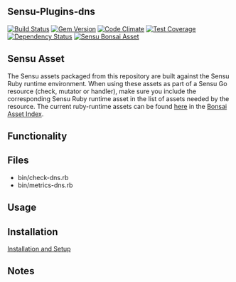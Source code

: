 ## Sensu-Plugins-dns

[![Build Status](https://travis-ci.org/sensu-plugins/sensu-plugins-dns.svg?branch=master)](https://travis-ci.org/sensu-plugins/sensu-plugins-dns)
[![Gem Version](https://badge.fury.io/rb/sensu-plugins-dns.svg)](http://badge.fury.io/rb/sensu-plugins-dns)
[![Code Climate](https://codeclimate.com/github/sensu-plugins/sensu-plugins-dns/badges/gpa.svg)](https://codeclimate.com/github/sensu-plugins/sensu-plugins-dns)
[![Test Coverage](https://codeclimate.com/github/sensu-plugins/sensu-plugins-dns/badges/coverage.svg)](https://codeclimate.com/github/sensu-plugins/sensu-plugins-dns)
[![Dependency Status](https://gemnasium.com/sensu-plugins/sensu-plugins-dns.svg)](https://gemnasium.com/sensu-plugins/sensu-plugins-dns)
[![Sensu Bonsai Asset](https://img.shields.io/badge/Bonsai-Download%20Me-brightgreen.svg?colorB=89C967&logo=sensu)](https://bonsai.sensu.io/assets/sensu-plugins/sensu-plugins-dns)

## Sensu Asset
The Sensu assets packaged from this repository are built against the Sensu Ruby runtime environment. When using these assets as part of a Sensu Go resource (check, mutator or handler), make sure you include the corresponding Sensu Ruby runtime asset in the list of assets needed by the resource. The current ruby-runtime assets can be found [here](https://bonsai.sensu.io/assets/sensu/sensu-ruby-runtime) in the [Bonsai Asset Index](bonsai.sensu.io).

## Functionality

## Files
 * bin/check-dns.rb
 * bin/metrics-dns.rb

## Usage

## Installation

[Installation and Setup](http://sensu-plugins.io/docs/installation_instructions.html)

## Notes

